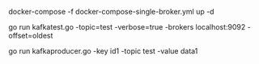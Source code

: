 docker-compose -f docker-compose-single-broker.yml up -d

go run kafkatest.go -topic=test -verbose=true -brokers localhost:9092 -offset=oldest

go run kafkaproducer.go -key id1 -topic test -value data1
